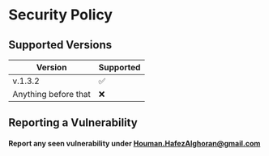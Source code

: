 # Security Policy

## Supported Versions


| Version | Supported          |
| ------- | ------------------ |
| v.1.3.2   | :white_check_mark: |
| Anything before that   | :x:                |


## Reporting a Vulnerability

#### Report any seen vulnerability under Houman.HafezAlghoran@gmail.com

